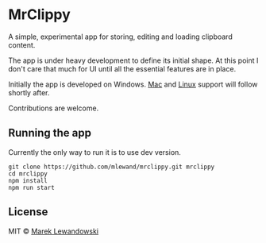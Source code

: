 # MrClippy

A simple, experimental app for storing, editing and loading clipboard content.

The app is under heavy development to define its initial shape. At this point I don't care that much for UI until all the essential features are in place.

Initially the app is developed on Windows. [Mac](https://github.com/mlewand/mrclippy/issues/21) and [Linux](https://github.com/mlewand/mrclippy/issues/20) support will follow shortly after.

Contributions are welcome.

## Running the app

Currently the only way to run it is to use dev version.

```
git clone https://github.com/mlewand/mrclippy.git mrclippy
cd mrclippy
npm install
npm run start
```

## License

MIT © [Marek Lewandowski](https://github.com/mlewand/mrclippy)
